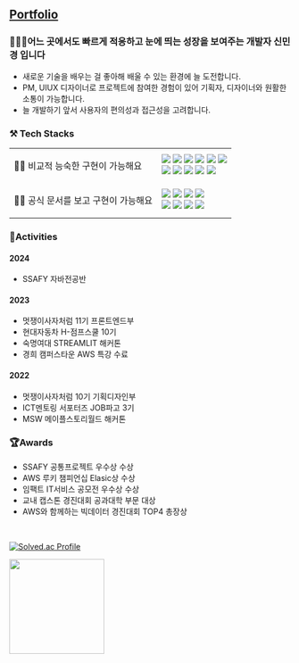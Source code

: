 ## [Portfolio](https://gwenportfolio.notion.site/Shin-MinGyoung-bf1c9b43294a471386733835a9beccd9)

### 🙋🏻‍♀️어느 곳에서도 빠르게 적응하고 눈에 띄는 성장을 보여주는 개발자 신민경 입니다 
* 새로운 기술을 배우는 걸 좋아해 배울 수 있는 환경에 늘 도전합니다.
* PM, UIUX 디자이너로 프로젝트에 참여한 경험이 있어 기획자, 디자이너와 원활한 소통이 가능합니다.
* 늘 개발하기 앞서 사용자의 편의성과 접근성을 고려합니다.

<div align="left">
<h3>⚒️ Tech Stacks</h3>

<table>
  <tr>
    <td><p>👩‍💻 비교적 능숙한 구현이 가능해요</p></td>
    <td>
      <img src="https://img.shields.io/badge/Vue.js-4FC08D?style=flat-square&logo=Vue.js&logoColor=white" />
      <img src="https://img.shields.io/badge/react-61DAFB?style=flat-square&logo=react&logoColor=white" />
      <img src="https://img.shields.io/badge/JavaScript-F7DF1E?style=flat-square&logo=JavaScript&logoColor=white" />
      <img src="https://img.shields.io/badge/HTML5-E34F26?style=flat-square&logo=HTML5&logoColor=white" />
      <img src="https://img.shields.io/badge/CSS3-1572B6?style=flat-square&logo=CSS3&logoColor=white" />
      <img src="https://img.shields.io/badge/Figma-F24E1E?style=flat-square&logo=Figma&logoColor=white" />
      <br>
      <img src="https://img.shields.io/badge/Java-007396?style=flat-square&logo=Java&logoColor=white" />
      <img src="https://img.shields.io/badge/Spring-6DB33F?style=flat-square&logo=Spring&logoColor=white" />
      <img src="https://img.shields.io/badge/SpringBoot-6DB33F?style=flat-square&logo=SpringBoot&logoColor=white" />
      <img src="https://img.shields.io/badge/MySQL-4479A1?style=flat-square&logo=MySQL&logoColor=white" />
      <img src="https://img.shields.io/badge/git-F05033.svg?style=flat-square&logo=git&logoColor=white" />
    </td>
  </tr>
  <tr>
    <td><p>👩‍💻 공식 문서를 보고 구현이 가능해요</p></td>
    <td>
      <img src="https://img.shields.io/badge/amazonec2-FF9900?style=flat-square&logo=amazonec2&logoColor=white" />
      <img src="https://img.shields.io/badge/docker-2496ED?style=flat-square&logo=docker&logoColor=white" />
      <img src="https://img.shields.io/badge/jenkins-D24939?style=flat-square&logo=jenkins&logoColor=white" />
      <img src="https://img.shields.io/badge/redis-FF4438?style=flat-square&logo=redis&logoColor=white" />
      <br>
      <img src="https://img.shields.io/badge/Elasticsearch-005571?style=flat-square&logo=Elasticsearch&logoColor=white" />
      <img src="https://img.shields.io/badge/Kibana-005571?style=flat-square&logo=Kibana&logoColor=white" />
      <img src="https://img.shields.io/badge/Streamlit-FF4B4B?style=flat-square&logo=Streamlit&logoColor=white" />
      <img src="https://img.shields.io/badge/AwsLambda-FF9900?style=flat-square&logo=AwsLambda&logoColor=white" />
    </td>
  </tr>
</table>
</div>

  
### 🎨Activities
#### 2024
* SSAFY 자바전공반
#### 2023
* 멋쟁이사자처럼 11기 프론트엔드부
* 현대자동차 H-점프스쿨 10기
* 숙명여대 STREAMLIT 해커톤
* 경희 캠퍼스타운 AWS 특강 수료
#### 2022
* 멋쟁이사자처럼 10기 기획디자인부
* ICT멘토링 서포터즈 JOB파고 3기
* MSW 메이플스토리월드 해커톤


### 🏆Awards
* SSAFY 공통프로젝트 우수상 수상
* AWS 루키 챔피언십 Elasic상 수상
* 임팩트 IT서비스 공모전 우수상 수상
* 교내 캡스톤 경진대회 공과대학 부문 대상
* AWS와 함께하는 빅데이터 경진대회 TOP4 총장상

<br/>

[![Solved.ac Profile](http://mazassumnida.wtf/api/v2/generate_badge?boj=tlsalsrud252)](https://solved.ac/tlsalsrud252/)
<!--
<a href="s">
    <img src="https://github-readme-stats.vercel.app/api/top-langs/?username=minggwen&exclude_repo=minggwen.github.io&layout=compact&theme=transparent" height="170px"/>
</a>
-->
<a href="s">
    <img src="https://github-readme-stats.vercel.app/api?username=minggwen&theme=transparent&show_icons=true" height="170px"/>
</a>
